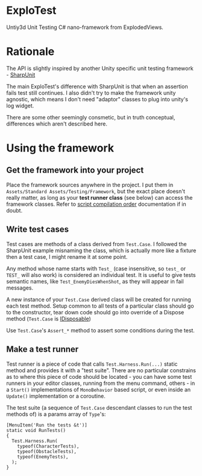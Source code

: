# ExploTest

Untiy3d Unit Testing C# nano-framework from ExplodedViews.

# Rationale

The API is slightly inspired by another Unity specific unit testing
framework - [SharpUnit][]

[SharpUnit]: http://www.unifycommunity.com/wiki/index.php?title=SharpUnit

The main ExploTest's difference with SharpUnit is that when an assertion
fails test still continues. I also didn't try to make the framework
unity agnostic, which means I don't need "adaptor" classes to plug into
unity's log widget.

There are some other seemingly consmetic, but in truth conceptual,
differences which aren't described here.

# Using the framework

## Get the framework into your project

Place the framework sources anywhere in the project. I put them in
`Assets/Standard Assets/Testing/Framework`, but the exact place doesn't
really matter, as long as your **test runner class** (see below) can
access the framework classes. Refer to [script compilation order][order]
documentation if in doubt.

[order]: http://unity3d.com/support/documentation/ScriptReference/index.Script_compilation_28Advanced29.html

## Write test cases

Test cases are methods of a class derived from `Test.Case`. I followed the
SharpUnit example misnaming the class, which is actually more like a
fixture then a test case, I might rename it at some point.

Any method whose name starts with `Test_` (case insensitive, so `test_` or
`TEST_` will also work) is considered an individual test. It is useful
to give tests semantic names, like `Test_EnemyDiesWhenShot`, as they
will appear in fail messages.

A new instance of your `Test.Case` derived class will be created for
running each test method.  Setup common to all tests of a particular
class should go to the constructor, tear down code should go into
override of a Dispose method (`Test.Case` is [IDisposable][])

Use `Test.Case`'s `Assert_*` method to assert some conditions during the
test.

[IDisposable]: http://msdn.microsoft.com/en-us/library/system.idisposable.aspx

## Make a test runner

Test runner is a piece of code that calls `Test.Harness.Run(...)` static
method and provides it with a "test suite". There are no particular
constrains as to where this piece of code should be located - you can
have some test runners in your editor classes, running from the menu
command, others - in a `Start()` implementations of `MonoBehavior` based
script, or even inside an `Update()` implementation or a coroutine.

The test suite (a sequence of `Test.Case` descendant classes to run the
test methods of) is a params array of `Type`'s:

```
[MenuItem('Run the tests &t')]
static void RunTests()
{
  Test.Harness.Run(
    typeof(CharacterTests),
    typeof(ObstacleTests),
    typeof(EnemyTests),
  );
}
```
